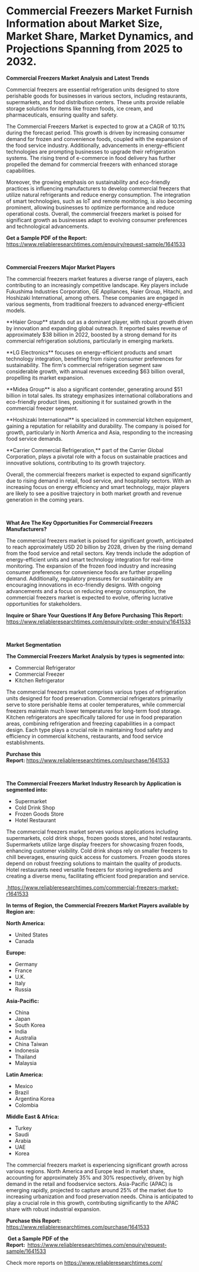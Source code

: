 <p><h1>Commercial Freezers Market Furnish Information about Market Size, Market Share, Market Dynamics, and Projections Spanning from 2025 to 2032.</h1></p><p><strong>Commercial Freezers Market Analysis and Latest Trends</strong></p>
<p><p>Commercial freezers are essential refrigeration units designed to store perishable goods for businesses in various sectors, including restaurants, supermarkets, and food distribution centers. These units provide reliable storage solutions for items like frozen foods, ice cream, and pharmaceuticals, ensuring quality and safety.</p><p>The Commercial Freezers Market is expected to grow at a CAGR of 10.1% during the forecast period. This growth is driven by increasing consumer demand for frozen and convenience foods, coupled with the expansion of the food service industry. Additionally, advancements in energy-efficient technologies are prompting businesses to upgrade their refrigeration systems. The rising trend of e-commerce in food delivery has further propelled the demand for commercial freezers with enhanced storage capabilities.</p><p>Moreover, the growing emphasis on sustainability and eco-friendly practices is influencing manufacturers to develop commercial freezers that utilize natural refrigerants and reduce energy consumption. The integration of smart technologies, such as IoT and remote monitoring, is also becoming prominent, allowing businesses to optimize performance and reduce operational costs. Overall, the commercial freezers market is poised for significant growth as businesses adapt to evolving consumer preferences and technological advancements.</p></p>
<p><strong>Get a Sample PDF of the Report:&nbsp;</strong> <a href="https://www.reliableresearchtimes.com/enquiry/request-sample/1641533?utm_campaign=3059&utm_medium=2&utm_source=Github&utm_content=ia&utm_term=11042025&utm_id=commercial-freezers">https://www.reliableresearchtimes.com/enquiry/request-sample/1641533</a></p>
<p>&nbsp;</p>
<p><strong>Commercial Freezers Major Market Players</strong></p>
<p><p>The commercial freezers market features a diverse range of players, each contributing to an increasingly competitive landscape. Key players include Fukushima Industries Corporation, GE Appliances, Haier Group, Hitachi, and Hoshizaki International, among others. These companies are engaged in various segments, from traditional freezers to advanced energy-efficient models.</p><p>**Haier Group** stands out as a dominant player, with robust growth driven by innovation and expanding global outreach. It reported sales revenue of approximately $38 billion in 2022, boosted by a strong demand for its commercial refrigeration solutions, particularly in emerging markets.</p><p>**LG Electronics** focuses on energy-efficient products and smart technology integration, benefiting from rising consumer preferences for sustainability. The firm's commercial refrigeration segment saw considerable growth, with annual revenues exceeding $63 billion overall, propelling its market expansion.</p><p>**Midea Group** is also a significant contender, generating around $51 billion in total sales. Its strategy emphasizes international collaborations and eco-friendly product lines, positioning it for sustained growth in the commercial freezer segment.</p><p>**Hoshizaki International** is specialized in commercial kitchen equipment, gaining a reputation for reliability and durability. The company is poised for growth, particularly in North America and Asia, responding to the increasing food service demands.</p><p>**Carrier Commercial Refrigeration,** part of the Carrier Global Corporation, plays a pivotal role with a focus on sustainable practices and innovative solutions, contributing to its growth trajectory.</p><p>Overall, the commercial freezers market is expected to expand significantly due to rising demand in retail, food service, and hospitality sectors. With an increasing focus on energy efficiency and smart technology, major players are likely to see a positive trajectory in both market growth and revenue generation in the coming years.</p></p>
<p>&nbsp;</p>
<p><strong>What Are The Key Opportunities For Commercial Freezers Manufacturers?</strong></p>
<p><p>The commercial freezers market is poised for significant growth, anticipated to reach approximately USD 20 billion by 2028, driven by the rising demand from the food service and retail sectors. Key trends include the adoption of energy-efficient units and smart technology integration for real-time monitoring. The expansion of the frozen food industry and increasing consumer preferences for convenience foods are further propelling demand. Additionally, regulatory pressures for sustainability are encouraging innovations in eco-friendly designs. With ongoing advancements and a focus on reducing energy consumption, the commercial freezers market is expected to evolve, offering lucrative opportunities for stakeholders.</p></p>
<p><strong>Inquire or Share Your Questions If Any Before Purchasing This Report:</strong> <a href="https://www.reliableresearchtimes.com/enquiry/pre-order-enquiry/1641533?utm_campaign=3059&utm_medium=2&utm_source=Github&utm_content=ia&utm_term=11042025&utm_id=commercial-freezers">https://www.reliableresearchtimes.com/enquiry/pre-order-enquiry/1641533</a></p>
<p>&nbsp;</p>
<p><strong>Market Segmentation</strong></p>
<p><strong>The Commercial Freezers Market Analysis by types is segmented into:</strong></p>
<p><ul><li>Commercial Refrigerator</li><li>Commercial Freezer</li><li>Kitchen Refrigerator</li></ul></p>
<p><p>The commercial freezers market comprises various types of refrigeration units designed for food preservation. Commercial refrigerators primarily serve to store perishable items at cooler temperatures, while commercial freezers maintain much lower temperatures for long-term food storage. Kitchen refrigerators are specifically tailored for use in food preparation areas, combining refrigeration and freezing capabilities in a compact design. Each type plays a crucial role in maintaining food safety and efficiency in commercial kitchens, restaurants, and food service establishments.</p></p>
<p><strong>Purchase this Report:&nbsp;</strong><a href="https://www.reliableresearchtimes.com/purchase/1641533?utm_campaign=3059&utm_medium=2&utm_source=Github&utm_content=ia&utm_term=11042025&utm_id=commercial-freezers">https://www.reliableresearchtimes.com/purchase/1641533</a></p>
<p>&nbsp;</p>
<p><strong>The Commercial Freezers Market Industry Research by Application is segmented into:</strong></p>
<p><ul><li>Supermarket</li><li>Cold Drink Shop</li><li>Frozen Goods Store</li><li>Hotel Restaurant</li></ul></p>
<p><p>The commercial freezers market serves various applications including supermarkets, cold drink shops, frozen goods stores, and hotel restaurants. Supermarkets utilize large display freezers for showcasing frozen foods, enhancing customer visibility. Cold drink shops rely on smaller freezers to chill beverages, ensuring quick access for customers. Frozen goods stores depend on robust freezing solutions to maintain the quality of products. Hotel restaurants need versatile freezers for storing ingredients and creating a diverse menu, facilitating efficient food preparation and service.</p></p>
<p><a href="https://www.reliableresearchtimes.com/commercial-freezers-market-r1641533?utm_campaign=3059&utm_medium=2&utm_source=Github&utm_content=ia&utm_term=11042025&utm_id=commercial-freezers">&nbsp;https://www.reliableresearchtimes.com/commercial-freezers-market-r1641533</a></p>
<p><strong>In terms of Region, the Commercial Freezers Market Players available by Region are:</strong></p>
<p>
    <p> <strong> North America: </strong>
        <ul>
            <li>United States</li>
            <li>Canada</li>
        </ul>
        </p> 
    <p> <strong> Europe: </strong>
        <ul>
            <li>Germany</li>
            <li>France</li>
            <li>U.K.</li>
            <li>Italy</li>
            <li>Russia</li>
        </ul>
        </p> 
    <p> <strong> Asia-Pacific: </strong>
        <ul>
            <li>China</li>
            <li>Japan</li>
            <li>South Korea</li>
            <li>India</li>
            <li>Australia</li>
            <li>China Taiwan</li>
            <li>Indonesia</li>
            <li>Thailand</li>
            <li>Malaysia</li>
        </ul>
        </p> 
    <p> <strong> Latin America: </strong>
        <ul>
            <li>Mexico</li>
            <li>Brazil</li>
            <li>Argentina Korea</li>
            <li>Colombia</li>
        </ul>
        </p> 
    <p> <strong> Middle East & Africa: </strong>
        <ul>
            <li>Turkey</li>
            <li>Saudi</li>
            <li>Arabia</li>
            <li>UAE</li>
            <li>Korea</li>
        </ul>
    </p>
    </p>
<p><p>The commercial freezers market is experiencing significant growth across various regions. North America and Europe lead in market share, accounting for approximately 35% and 30% respectively, driven by high demand in the retail and foodservice sectors. Asia-Pacific (APAC) is emerging rapidly, projected to capture around 25% of the market due to increasing urbanization and food preservation needs. China is anticipated to play a crucial role in this growth, contributing significantly to the APAC share with robust industrial expansion.</p></p>
<p><strong>Purchase this Report: </strong><a href="https://www.reliableresearchtimes.com/purchase/1641533?utm_campaign=3059&utm_medium=2&utm_source=Github&utm_content=ia&utm_term=11042025&utm_id=commercial-freezers">https://www.reliableresearchtimes.com/purchase/1641533</a></p>
<p>&nbsp;<strong>Get a Sample PDF of the Report:&nbsp;&nbsp;</strong><a href="https://www.reliableresearchtimes.com/enquiry/request-sample/1641533?utm_campaign=3059&utm_medium=2&utm_source=Github&utm_content=ia&utm_term=11042025&utm_id=commercial-freezers">https://www.reliableresearchtimes.com/enquiry/request-sample/1641533</a></p>
<p><strong></strong></p>
<p>Check more reports on <a href="https://www.reliableresearchtimes.com/?utm_campaign=3059&utm_medium=2&utm_source=Github&utm_content=ia&utm_term=11042025&utm_id=commercial-freezers">https://www.reliableresearchtimes.com/</a></p>